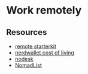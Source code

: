# Work remotely

## Resources

- [remote starterkit](http://www.remotestarterkit.com/)
- [nerdwallet cost of living](https://www.nerdwallet.com/cost-of-living-calculator/compare/orange-county-vs-san-francisco)
- [nodesk](https://nodesk.co/work-remotely/)
- [NomadList](https://nomadlist.com/)
